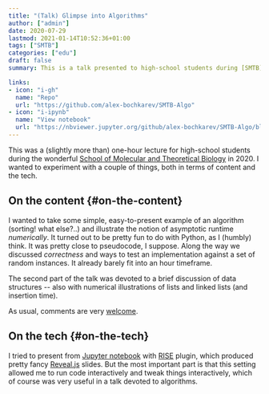 ```yaml
---
title: "(Talk) Glimpse into Algorithms"
author: ["admin"]
date: 2020-07-29
lastmod: 2021-01-14T10:52:36+01:00
tags: ["SMTB"]
categories: ["edu"]
draft: false
summary: This is a talk presented to high-school students during [SMTB](https://molbioschool.org/en/)-2020. Quick numerical illustrations for runtime, correctness and such fun things.

links:
- icon: "i-gh"
  name: "Repo"
  url: "https://github.com/alex-bochkarev/SMTB-Algo"
- icon: "i-ipynb"
  name: "View notebook"
  url: "https://nbviewer.jupyter.org/github/alex-bochkarev/SMTB-Algo/blob/master/2020-07_SMTB_Algo_AB.ipynb"
---
```


This was a (slightly more than) one-hour lecture for high-school students during
the wonderful [School of Molecular and Theoretical Biology](https://molbioschool.org/en) in 2020. I wanted to
experiment with a couple of things, both in terms of content and the tech.


## On the content {#on-the-content}

I wanted to take some simple, easy-to-present example of an algorithm
(sorting! what else?..) and illustrate the notion of asymptotic runtime
_numerically_. It turned out to be pretty fun to do with Python, as I (humbly)
think. It was pretty close to pseudocode, I suppose. Along the way we
discussed _correctness_ and ways to test an implementation against a set of
random instances. It already barely fit into an hour timeframe.

The second part of the talk was devoted to a brief discussion of data
structures -- also with numerical illustrations of lists and linked lists (and
insertion time).

As usual, comments are very [welcome](/contact).


## On the tech {#on-the-tech}

I tried to present from [Jupyter notebook](https://jupyter.org/) with [RISE](https://rise.readthedocs.io/en/stable/) plugin, which produced
  pretty fancy [Reveal.js](https://revealjs.com/) slides. But the most important part is that this setting
  allowed me to run code interactively and tweak things interactively, which
  of course was very useful in a talk devoted to algorithms.
